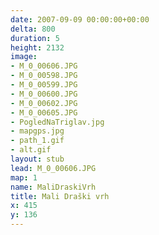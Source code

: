```yaml
---
date: 2007-09-09 00:00:00+00:00
delta: 800
duration: 5
height: 2132
image:
- M_0_00606.JPG
- M_0_00598.JPG
- M_0_00599.JPG
- M_0_00600.JPG
- M_0_00602.JPG
- M_0_00605.JPG
- PogledNaTriglav.jpg
- mapgps.jpg
- path_1.gif
- alt.gif
layout: stub
lead: M_0_00606.JPG
map: 1
name: MaliDraskiVrh
title: Mali Draški vrh
x: 415
y: 136
---
```

